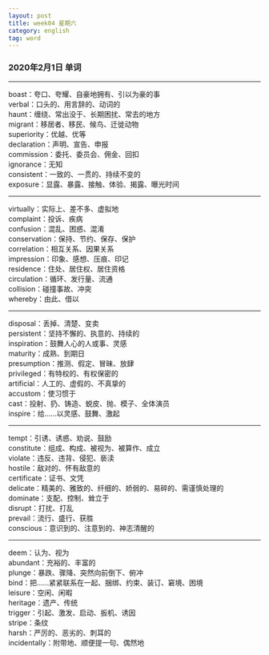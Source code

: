 ```yaml
---
layout: post  
title: week04 星期六  
category: english  
tag: word  
---
```

### 2020年2月1日 单词
- - -
boast：夸口、夸耀、自豪地拥有、引以为豪的事  
verbal：口头的、用言辞的、动词的  
haunt：缠绕、常出没于、长期困扰、常去的地方  
migrant：移居者、移民、候鸟、迁徙动物  
superiority：优越、优等  
declaration：声明、宣告、申报  
commission：委托、委员会、佣金、回扣  
ignorance：无知  
consistent：一致的、一贯的、持续不变的  
exposure：显露、暴露、接触、体验、揭露、曝光时间  
- - -
virtually：实际上、差不多、虚拟地  
complaint：投诉、疾病  
confusion：混乱、困惑、混淆  
conservation：保持、节约、保存、保护  
correlation：相互关系、因果关系  
impression：印象、感想、压痕、印记  
residence：住处、居住权、居住资格  
circulation：循环、发行量、流通  
collision：碰撞事故、冲突  
whereby：由此、借以  
- - -
disposal：丢掉、清楚、变卖  
persistent：坚持不懈的、执意的、持续的  
inspiration：鼓舞人心的人或事、灵感  
maturity：成熟、到期日  
presumption：推测、假定、冒昧、放肆  
privileged：有特权的、有权保密的  
artificial：人工的、虚假的、不真挚的  
accustom：使习惯于  
cast：投射、扔、铸造、蜕皮、抛、模子、全体演员  
inspire：给……以灵感、鼓舞、激起  
- - -
tempt：引诱、诱惑、劝说、鼓励  
constitute：组成、构成、被视为、被算作、成立  
violate：违反、违背、侵犯、亵渎  
hostile：敌对的、怀有敌意的  
certificate：证书、文凭  
delicate：精美的、雅致的、纤细的、娇弱的、易碎的、需谨慎处理的  
dominate：支配、控制、耸立于  
disrupt：打扰、打乱  
prevail：流行、盛行、获胜  
conscious：意识到的、注意到的、神志清醒的  
- - -
deem：认为、视为  
abundant：充裕的、丰富的  
plunge：暴跌、骤降、突然向前倒下、俯冲  
bind：把……紧紧联系在一起、捆绑、约束、装订、窘境、困境  
leisure：空闲、闲暇  
heritage：遗产、传统  
trigger：引起、激发、启动、扳机、诱因  
stripe：条纹  
harsh：严厉的、恶劣的、刺耳的  
incidentally：附带地、顺便提一句、偶然地